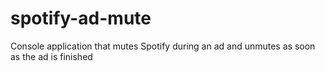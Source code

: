# spotify-ad-mute
Console application that mutes Spotify during an ad and unmutes as soon as the ad is finished
